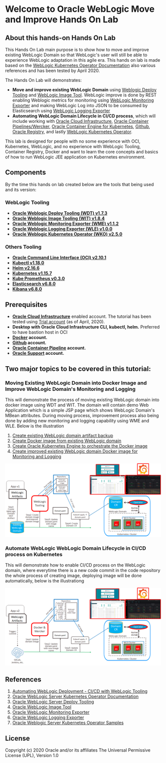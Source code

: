 # Welcome to Oracle WebLogic Move and Improve Hands On Lab #

## About this hands-on Hands On Lab ##

This Hands On Lab main purpose is to show how to move and improve existing WebLogic Domain so that WebLogic's user will still be able to experience WebLogic adaptation in this agile era. This hands on lab is made based on the [WebLogic Kubernetes Operator Documentation](https://oracle.github.io/weblogic-kubernetes-operator/) also various references and has been tested by April 2020.

The Hands On Lab will demonstrates:
+ **Move and improve existing WebLogic Domain** using [Weblogic Deploy Tooling](https://github.com/oracle/weblogic-deploy-tooling) and [WebLogic Image Tool](https://github.com/oracle/weblogic-image-tool). WebLogic improve is done by REST enabling Weblogic metrics for monitoring using [WebLogic Monitoring Exporter](https://github.com/oracle/weblogic-monitoring-exporter) and making WebLogic Log into JSON to be consumed by Elasticsearch using [WebLogic Logging Exporter](https://github.com/oracle/weblogic-logging-exporter) 
+ **Automating WebLogic Domain Lifecycle in CI/CD process**, which will include working with [Oracle Cloud Infrastructure](https://docs.cloud.oracle.com/en-us/iaas/Content/GSG/Concepts/baremetalintro.htm), [Oracle Container Pipelines/Wercker](https://docs.oracle.com/en/cloud/iaas/wercker-cloud/wercm/), [Oracle Container Engine for Kubernetes](https://docs.cloud.oracle.com/en-us/iaas/Content/ContEng/Concepts/contengoverview.htm), [Github](https://github.com/), [Oracle Registry](https://docs.cloud.oracle.com/en-us/iaas/Content/Registry/Concepts/registryoverview.htm), and lastly [WebLogic Kubernetes Operator](https://github.com/oracle/weblogic-kubernetes-operator).

This lab is designed for people with no some experience with OCI, Kubernetes, WebLogic, and no experience with WebLogic Tooling, Container Registry, Docker and want to learn the core concepts and basics of how to run WebLogic JEE application on Kubernetes environment.

## Components ##

By the time this hands on lab created below are the tools that being used and its version:

### WebLogic Tooling ###
+ **[Oracle Weblogic Deploy Tooling (WDT) v1.7.3](https://github.com/oracle/weblogic-deploy-tooling/releases/tag/weblogic-deploy-tooling-1.7.3)** 
+ **[Oracle Weblogic Image Tooling (WIT) v1.8.4](https://github.com/oracle/weblogic-image-tool/releases/tag/release-1.8.4)** 
+ **[Oracle Weblogic Monitoring Exporter (WME) v1.1.2](https://github.com/oracle/weblogic-monitoring-exporter/releases/tag/v1.1.2)** 
+ **[Oracle Weblogic Logging Exporter (WLE) v1.0.0](https://github.com/oracle/weblogic-logging-exporter/releases/tag/v1.0.0)** 
+ **[Oracle Weblogic Kubernetes Operator (WKO) v2.5.0](https://github.com/oracle/weblogic-kubernetes-operator/releases/tag/v2.5.0)** 
### Others Tooling ###
+ **[Oracle Command Line Interface (OCI) v2.10.1](https://github.com/oracle/oci-cli/releases/tag/v2.10.1)**
+ **[Kubectl v1.18.0](https://github.com/kubernetes/kubectl/releases/tag/kubernetes-1.18.0)**  
+ **[Helm v2.16.6](https://github.com/helm/helm/releases/tag/v2.16.6)** 
+ **[Kubernetes v1.15.7](https://docs.cloud.oracle.com/en-us/iaas/releasenotes/changes/37013251-39b2-4c08-8536-906d76bba789/)** 
+ **[Kube Prometheus v0.3.0](https://github.com/coreos/kube-prometheus/releases/tag/v0.3.0)** 
+ **[Elasticsearch v6.8.0](https://github.com/elastic/elasticsearch/releases/tag/v6.8.0)** 
+ **[Kibana v6.8.0](https://github.com/elastic/kibana/releases/tag/v6.8.0)** 

## Prerequisites ##

+ **[Oracle Cloud Infrastructure](https://cloud.oracle.com/en_US/cloud-infrastructure)** enabled account. The tutorial has been tested using [Trial account](https://myservices.us.oraclecloud.com/mycloud/signup) (as of April, 2020).
+ **Desktop with Oracle Cloud Infrastructure CLI, kubectl, helm.** Preferred to have bastion host in OCI
+ **[Docker](https://hub.docker.com/signup) account.**
+ **[Github](https://github.com/join) account.**
+ **[Oracle Container Pipeline](https://app.wercker.com/users/new?return_url=/) account.**
+ **[Oracle Support](https://support.oracle.com/portal/) account.**

## Two major topics to be covered in this tutorial: ##

### Moving Existing WebLogic Domain into Docker Image and Improve WebLogic Domain's Monitoring and Logging ###

This will demonstrate the process of moving existing WebLogic domain into docker image using WDT and WIT. The domain will contain demo Web Application which is a simple JSP page which shows WebLogic Domain's MBean attributes. During moving process, improvement process also being done by adding new monitoring and logging capability using WME and WLE. Below is the illustration

1. [Create existing WebLogic domain artifact backup](tutorials/create.domain.artifact.md)
2. [Create Docker image from existing WebLogic domain](tutorials/create.domain.docker.image.md)
3. [Create Oracle Kubernetes Engine to orchestrate the Docker image](tutorials/create.oke.md)
4. [Create improved existing WebLogic domain Docker image for Monitoring and Logging](tutorials/install.operator.md)

![](tutorials/images/readme1.png)

### Automate WebLogic WebLogic Domain Lifecycle in CI/CD process on Kubernetes  ###

This will demonstrate how to enable CI/CD process on the WebLogic domain, where everytime there is a new code commit in the code repository the whole process of creating image, deploying image will be done automatically, below is the illustrationg

![](tutorials/images/readme2.png)


## References ##

1. [Automating WebLogic Deployment - CI/CD with WebLogic Tooling](https://blogs.oracle.com/weblogicserver/automating-weblogic-deployment-cicd-with-weblogic-tooling)
2. [Oracle WebLogic Server Kubernetes Operator Documentation](https://oracle.github.io/weblogic-kubernetes-operator/)
3. [Oracle WebLogic Server Deploy Tooling](https://github.com/oracle/weblogic-deploy-tooling/blob/master/README.md)
4. [Oracle WebLogic Image Tool](https://github.com/oracle/weblogic-image-tool/blob/master/README.md)
5. [Oracle WebLogic Monitoring Exporter](https://github.com/oracle/weblogic-monitoring-exporter/blob/master/README.md)
6. [Oracle WebLogic Logging Exporter](https://github.com/oracle/weblogic-logging-exporter/blob/master/README.md)
7. [Oracle Weblogic Server Kubernetes Operator Samples](https://github.com/oracle/weblogic-kubernetes-operator/tree/master/kubernetes/samples)

## License ##
Copyright (c) 2020 Oracle and/or its affiliates
The Universal Permissive License (UPL), Version 1.0

